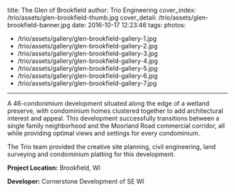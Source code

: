 title: The Glen of Brookfield
author: Trio Engineering
cover_index: /trio/assets/glen-brookfield-thumb.jpg
cover_detail: /trio/assets/glen-brookfield-banner.jpg
date: 2016-10-17 12:23:46
tags:
photos:
- /trio/assets/gallery/glen-brookfield-gallery-1.jpg
- /trio/assets/gallery/glen-brookfield-gallery-2.jpg
- /trio/assets/gallery/glen-brookfield-gallery-3.jpg
- /trio/assets/gallery/glen-brookfield-gallery-4.jpg
- /trio/assets/gallery/glen-brookfield-gallery-5.jpg
- /trio/assets/gallery/glen-brookfield-gallery-6.jpg
- /trio/assets/gallery/glen-brookfield-gallery-7.jpg
---
<p class="lead">A 46-condonimium development situated along the edge of a wetland preserve, with condominium homes clustered together to add architectural interest and appeal. This development successfully transitions between a single family neighborhood and the Moorland Road commercial corridor, all while providing optimal views and settings for every condominium.</p>

<p>The Trio team provided the creative site planning, civil engineering, land surveying and condominium platting for this development.</p>

__Project Location:__ Brookfield, WI

__Developer:__ Cornerstone Development of SE WI
